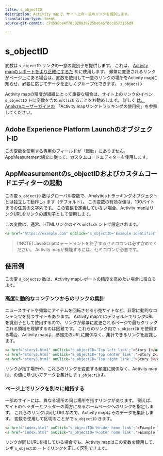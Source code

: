 ```yaml
---
title: s_objectID
description: Activity mapで、サイト上の一意のリンクを識別します。
translation-type: tm+mt
source-git-commit: c7d596be4f70c820039725be6a5fddc8572156d9

---
```



# s_objectID

変数は `s_objectID` リンクの一意の識別子を提供します。 これは、 [Activity mapのレポートをより正確にするた](/help/analyze/activity-map/activity-map.md) めに使用します。 頻繁に変更されるリンクがページ上にある場合は、変数を使用して一意のリンクの場所をActivity mapに知らせ、必要に応じてデータを正しくグループ化できます。 `s_objectID`

Activity mapの精度が組織にとって重要な場合は、サイト上のリンクのイベン `s_objectID` トに変数を含め `onClick` ることをお勧めします。 詳しく [は、Analyzeユーザーガイドの](/help/analyze/activity-map/activitymap-link-tracking/activitymap-link-tracking-use-case.md) 「Activity mapリンクトラッキングの使用例」を参照してください。

## Adobe Experience Platform LaunchのオブジェクトID

この変数を使用する専用のフィールドが「起動」にありません。 AppMeasurement構文に従って、カスタムコードエディターを使用します。

## AppMeasurementのs_objectIDおよびカスタムコードエディターの起動

この変 `s_objectID` 数はグローバル変数で、Analyticsトラッキングオブジェクトとは独立して動作し`s` ます（デフォルト）。 この変数の有効な値は、100バイトまでの任意の文字列です。 この変数を定義していない場合、Activity mapはリンクURLをリンクの識別子として使用します。

この変数は、通常、HTMLリンクのイベ `onClick` ントで設定されます。

```HTML
<a href="https://example.com" onClick="s_objectID='Example identifier';">Example link</a>
```

> [!NOTE] JavaScriptステートメントを終了するセミコロンは必ず含めてください。 Activity mapが機能するには、セミコロンが必要です。

## 使用例

この変 `s_objectID` 数は、Activity mapレポートの精度を高めたい場合に役立ちます。

### 高度に動的なコンテンツからのリンクの集計

ニュースサイトや頻繁にアイテムを回転させる小売サイトなど、非常に動的なコンテンツを持つサイトもあります。 Activity mapではデフォルトでリンクURLを識別子として使用するので、リンクが頻繁に変更されるページで最もクリックされる領域を理解するのは困難です。 これらのリンク内で `s_objectID` を使用する場合、Activity mapは、参照先のURLに関係なく、集計できるリンクを認識します。

```HTML
<a href="story1.html" onClick="s_objectID='Top left link';">Story 1</a>
<a href="story2.html" onClick="s_objectID='Top center link';">Story 2</a>
<a href="story3.html" onClick="s_objectID='Top right link';">Story 3</a>
```

リンクが指す場所や、これらのリンクを変更する頻度に関係なく、Activity mapは、の値に基づいてデータを集計しま `s_objectID`す。

### ページ上でリンクを別々に維持する

一部のサイトには、異なる場所の同じ場所を指すリンクがあります。 例えば、サイトのヘッダーとフッターの両方にあるホームページへのリンクを指定します。 これらのリンクは同じURLなので、Activity mapはそのデータを集計します。 変数を使用して区切ることがで `s_objectID` きます。

```HTML
<a href="index.html" onClick="s_objectID='Header home link';">Example link in Header</a>
<a href="index.html" onClick="s_objectID='Footer home link';">Example link in Footer</a>
```

リンクが同じURLを指している場合でも、Activity mapはこの変数を使用して、レポ `s_objectID` ートでリンクを正しく区別できます。
